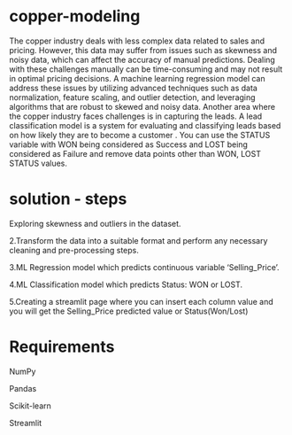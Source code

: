 # copper-modeling
The copper industry deals with less complex data related to sales and pricing. However, this data may suffer from issues such as skewness and noisy data, which can affect the accuracy of manual predictions. Dealing with these challenges manually can be time-consuming and may not result in optimal pricing decisions. A machine learning regression model can address these issues by utilizing advanced techniques such as data normalization, feature scaling, and outlier detection, and leveraging algorithms that are robust to skewed and noisy data. 
Another area where the copper industry faces challenges is in capturing the leads. A lead classification model is a system for evaluating and classifying leads based on how likely they are to become a customer . You can use the STATUS variable with WON being considered as Success and LOST being considered as Failure and remove data points other than WON, LOST STATUS values.

# solution - steps
Exploring skewness and outliers in the dataset.
  
2.Transform the data into a suitable format and perform any necessary cleaning and pre-processing steps.

3.ML Regression model which predicts continuous variable ‘Selling_Price’.

4.ML Classification model which predicts Status: WON or LOST.

5.Creating a streamlit page where you can insert each column value and you will get the Selling_Price predicted value or Status(Won/Lost)


# Requirements
NumPy

Pandas

Scikit-learn

Streamlit

